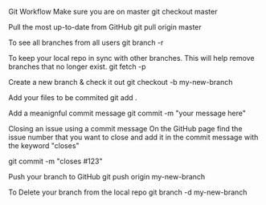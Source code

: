 Git Workflow
Make sure you are on master
git checkout master

Pull the most up-to-date from GitHub
git pull origin master

To see all branches from all users
git branch -r

To keep your local repo in sync with other branches.
This will help remove branches that no longer exist. git fetch -p

Create a new branch & check it out
git checkout -b my-new-branch

Add your files to be commited
git add .

Add a meanignful commit message
git commit -m "your message here"

Closing an issue using a commit message
On the GitHub page find the issue number that you want to close and add it in the commit message with the keyword "closes"

git commit -m "closes #123"

Push your branch to GitHub
git push origin my-new-branch

To Delete your branch from the local repo
git branch -d my-new-branch